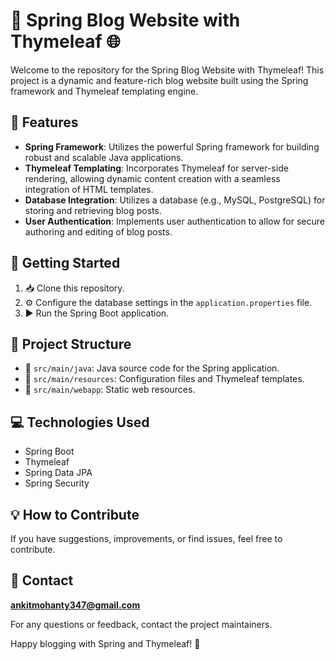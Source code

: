 # 🌷 Spring Blog Website with Thymeleaf 🌐

Welcome to the repository for the Spring Blog Website with Thymeleaf! This project is a dynamic and feature-rich blog website built using the Spring framework and Thymeleaf templating engine.

## 🚀 Features

- **Spring Framework**: Utilizes the powerful Spring framework for building robust and scalable Java applications.
- **Thymeleaf Templating**: Incorporates Thymeleaf for server-side rendering, allowing dynamic content creation with a seamless integration of HTML templates.
- **Database Integration**: Utilizes a database (e.g., MySQL, PostgreSQL) for storing and retrieving blog posts.
- **User Authentication**: Implements user authentication to allow for secure authoring and editing of blog posts.

## 🌟 Getting Started

1. 📥 Clone this repository.
2. ⚙️ Configure the database settings in the `application.properties` file.
3. ▶️ Run the Spring Boot application.

## 📄 Project Structure

- 📂 `src/main/java`: Java source code for the Spring application.
- 📂 `src/main/resources`: Configuration files and Thymeleaf templates.
- 📂 `src/main/webapp`: Static web resources.

## 💻 Technologies Used

- Spring Boot
- Thymeleaf
- Spring Data JPA
- Spring Security

## 💡 How to Contribute

If you have suggestions, improvements, or find issues, feel free to contribute.

## 📧 Contact
**ankitmohanty347@gmail.com**

For any questions or feedback, contact the project maintainers.

Happy blogging with Spring and Thymeleaf! 🎉
